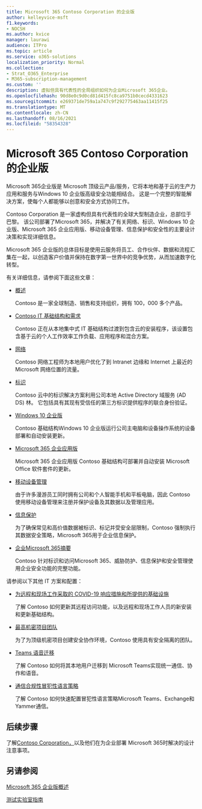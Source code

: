 ```yaml
---
title: Microsoft 365 Contoso Corporation 的企业版
author: kelleyvice-msft
f1.keywords:
- NOCSH
ms.author: kvice
manager: laurawi
audience: ITPro
ms.topic: article
ms.service: o365-solutions
localization_priority: Normal
ms.collection:
- Strat_O365_Enterprise
- M365-subscription-management
ms.custom: ''
description: 虚拟但具有代表性的全局组织如何为企业Microsoft 365企业。
ms.openlocfilehash: 90d8e0c9d0cd81d415fc8ca9751b0cecd4331623
ms.sourcegitcommit: e269371de759a1a747c9f292775463aa11415f25
ms.translationtype: MT
ms.contentlocale: zh-CN
ms.lasthandoff: 08/16/2021
ms.locfileid: "58354328"
---
```

# <a name="microsoft-365-for-enterprise-for-the-contoso-corporation"></a>Microsoft 365 Contoso Corporation 的企业版

Microsoft 365企业版是 Microsoft 顶级云产品/服务，它将本地和基于云的生产力应用和服务与Windows 10 企业版高级安全功能相结合。 这是一个完整的智能解决方案，使每个人都能够以创意和安全方式协同工作。

Contoso Corporation 是一家虚构但具有代表性的全球大型制造企业，总部位于巴黎。 该公司部署了Microsoft 365，并解决了有关网络、标识、Windows 10 企业版、Microsoft 365 企业应用版、移动设备管理、信息保护和安全性的主要设计决策和实现详细信息。

Microsoft 365 企业版的总体目标是使用云服务将员工、合作伙伴、数据和流程汇集在一起，以创造客户价值并保持在数字第一世界中的竞争优势，从而加速数字化转型。

有关详细信息，请参阅下面这些文章：

- [概述](contoso-overview.md)

  Contoso 是一家全球制造、销售和支持组织，拥有 100，000 多个产品。

- [Contoso IT 基础结构和需求](contoso-infra-needs.md)

  Contoso 正在从本地集中式 IT 基础结构过渡到包含云的安装程序，该设置包含基于云的个人工作效率工作负载、应用程序和混合方案。

- [网络](contoso-networking.md)

  Contoso 网络工程师为本地用户优化了到 Intranet 边缘和 Internet 上最近的 Microsoft 网络位置的流量。

- [标识](contoso-identity.md)

  Contoso 云中的标识解决方案利用公司本地 Active Directory 域服务 (AD DS) 林。 它包括具有其现有受信任的第三方标识提供程序的联合身份验证。

- [Windows 10 企业版](contoso-win10.md)

  Contoso 基础结构Windows 10 企业版运行公司主电脑和设备操作系统的设备部署和自动安装更新。

- [Microsoft 365 企业应用版](contoso-o365pp.md)

  Microsoft 365 企业应用版 Contoso 基础结构可部署并自动安装 Microsoft Office 软件套件的更新。

- [移动设备管理](contoso-mdm.md)

  由于许多漫游员工同时拥有公司和个人智能手机和平板电脑，因此 Contoso 使用移动设备管理来注册并保护设备及其数据以及管理应用。

- [信息保护](contoso-info-protect.md)

  为了确保常见和高价值数据被标识、标记并受安全层限制，Contoso 强制执行其数据安全策略，Microsoft 365用于企业信息保护。

- [企业Microsoft 365摘要](contoso-security-summary.md)

  Contoso 针对标识和访问Microsoft 365、威胁防护、信息保护和安全管理使用企业安全功能的完整功能。

请参阅以下其他 IT 方案和配置：

- [为远程和现场工作采取的 COVID-19 响应措施和所提供的基础设施](../solutions/contoso-remote-onsite-work.md)

  了解 Contoso 如何更新其远程访问功能，以及远程和现场工作人员的新安装和更新基础结构。

- [最高机密项目团队](../solutions/contoso-team-for-top-secret-project.md)

  为了为顶级机密项目创建安全协作环境，Contoso 使用具有安全隔离的团队。

- [Teams 语音迁移](/MicrosoftTeams/voice-case-study-overview)

  了解 Contoso 如何将其本地用户迁移到 Microsoft Teams实现统一通信、协作和语音。

- [通信合规性冒犯性语言策略](../compliance/communication-compliance-case-study.md)

  了解 Contoso 如何快速配置冒犯性语言策略Microsoft Teams、Exchange和Yammer通信。

## <a name="next-step"></a>后续步骤

了解[Contoso Corporation，](contoso-overview.md)以及他们在为企业部署 Microsoft 365时解决的设计注意事项。


## <a name="see-also"></a>另请参阅

[Microsoft 365 企业版概述](microsoft-365-overview.md)

[测试实验室指南](m365-enterprise-test-lab-guides.md)